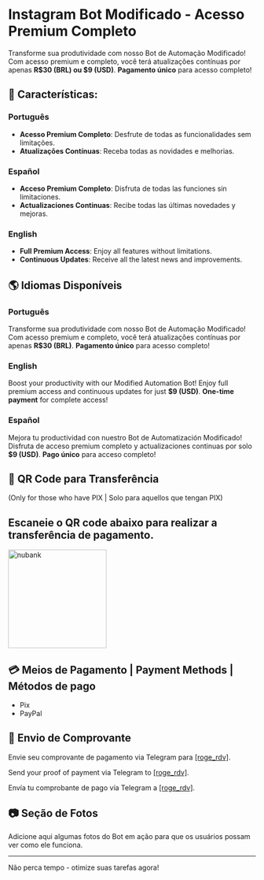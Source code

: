 # Instagram Bot Modificado - Acesso Premium Completo

Transforme sua produtividade com nosso Bot de Automação Modificado! Com acesso premium e completo, você terá atualizações contínuas por apenas **R$30 (BRL) ou $9 (USD)**. **Pagamento único** para acesso completo!

## 🚀 Características:

### Português
- **Acesso Premium Completo**: Desfrute de todas as funcionalidades sem limitações.
- **Atualizações Contínuas**: Receba todas as novidades e melhorias.

### Español
- **Acceso Premium Completo**: Disfruta de todas las funciones sin limitaciones.
- **Actualizaciones Continuas**: Recibe todas las últimas novedades y mejoras.

### English
- **Full Premium Access**: Enjoy all features without limitations.
- **Continuous Updates**: Receive all the latest news and improvements.

## 🌎 Idiomas Disponíveis

### Português
Transforme sua produtividade com nosso Bot de Automação Modificado! Com acesso premium e completo, você terá atualizações contínuas por apenas **R$30 (BRL)**. **Pagamento único** para acesso completo!

### English
Boost your productivity with our Modified Automation Bot! Enjoy full premium access and continuous updates for just **$9 (USD)**. **One-time payment** for complete access!

### Español
Mejora tu productividad con nuestro Bot de Automatización Modificado! Disfruta de acceso premium completo y actualizaciones continuas por solo **$9 (USD)**. **Pago único** para acceso completo!

## 📲 QR Code para Transferência 

(Only for those who have PIX | Solo para aquellos que tengan PIX)

## Escaneie o QR code abaixo para realizar a transferência de pagamento.

<img src="https://github.com/user-attachments/assets/8e5ed90c-c1e8-42b5-a7fb-12fcc8d0166c" alt="nubank" width="200"/>

## 💳 Meios de Pagamento | Payment Methods | Métodos de pago
- Pix
- PayPal

## 📱 Envio de Comprovante
Envie seu comprovante de pagamento via Telegram para [[roge_rdv]](https://t.me/roge_rdv).

Send your proof of payment via Telegram to [[roge_rdv]](https://t.me/roge_rdv).

Envía tu comprobante de pago vía Telegram a [[roge_rdv]](https://t.me/roge_rdv).

## 📷 Seção de Fotos
Adicione aqui algumas fotos do Bot em ação para que os usuários possam ver como ele funciona.

---

Não perca tempo - otimize suas tarefas agora!
